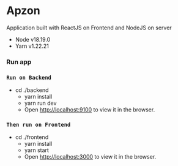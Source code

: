 # Apzon

Application built with ReactJS on Frontend and NodeJS on server
- Node v18.19.0
- Yarn v1.22.21

### Run app

### `Run on Backend`
- cd ./backend
    + yarn install
    + yarn run dev
    + Open [http://localhost:9100](http://localhost:9100) to view it in the browser.

### `Then run on Frontend`
- cd ./frontend
    + yarn install
    + yarn start
    + Open [http://localhost:3000](http://localhost:3000) to view it in the browser.
